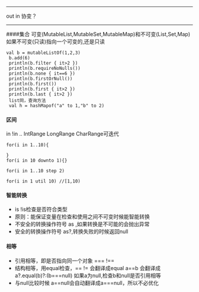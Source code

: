 ------------
out in 协变？

----------

####集合
可变(MutableList,MutableSet,MutableMap)和不可变(List,Set,Map)
如果不可变(只读)指向一个可变的,还是只读
```
val b = mutableListOf(1,2,3)
 b.add(6)
 println(b.filter { it>2 })
 println(b.requireNoNulls())
 println(b.none { it==6 })
 println(b.firstOrNull())
 println(b.first())
 println(b.first { it>2 })
 println(b.last { it>2 })
 list同，查询方法
 val h = hashMapof("a" to 1,"b" to 2)
```


#### 区间
in !in  ..
IntRange LongRange CharRange可迭代
```
for(i in 1..10){

}
for(i in 10 downto 1){}

for(i in 1..10 step 2)

for(i in 1 util 10) //[1,10)
```

#### 智能转换
- is  !is检查是否符合类型
- 原则：能保证变量在检查和使用之间不可变时候能智能转换
- 不安全的转换操作符号 as ,如果转换是不可能的会抛出异常
- 安全的转换操作符号 as?,转换失败的时候返回null

#### 相等
- 引用相等，即是否指向同一个对象 === !==
- 结构相等，用equal检查，== != 会翻译成equal
  a==b 会翻译成 a?.equal(b)?:(b===null)
  如果a为null,检查b和null是否引用相等
- 与null比较时候 a==null会自动翻译成a===null，所以不必优化
